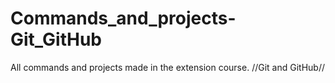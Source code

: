 # Commands_and_projects-Git_GitHub
All commands and projects made in the extension course. //Git and GitHub//
